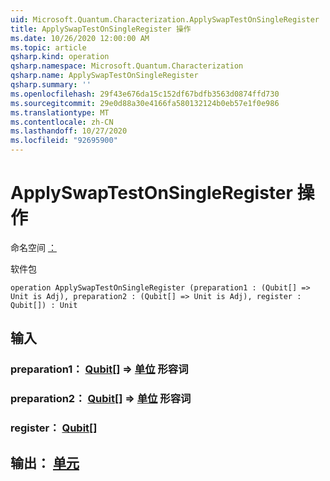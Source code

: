 ```yaml
---
uid: Microsoft.Quantum.Characterization.ApplySwapTestOnSingleRegister
title: ApplySwapTestOnSingleRegister 操作
ms.date: 10/26/2020 12:00:00 AM
ms.topic: article
qsharp.kind: operation
qsharp.namespace: Microsoft.Quantum.Characterization
qsharp.name: ApplySwapTestOnSingleRegister
qsharp.summary: ''
ms.openlocfilehash: 29f43e676da15c152df67bdfb3563d0874ffd730
ms.sourcegitcommit: 29e0d88a30e4166fa580132124b0eb57e1f0e986
ms.translationtype: MT
ms.contentlocale: zh-CN
ms.lasthandoff: 10/27/2020
ms.locfileid: "92695900"
---
```

# <a name="applyswaptestonsingleregister-operation"></a>ApplySwapTestOnSingleRegister 操作

命名空间 [：](xref:Microsoft.Quantum.Characterization)

软件包 [](https://nuget.org/packages/)




```qsharp
operation ApplySwapTestOnSingleRegister (preparation1 : (Qubit[] => Unit is Adj), preparation2 : (Qubit[] => Unit is Adj), register : Qubit[]) : Unit
```


## <a name="input"></a>输入

### <a name="preparation1--qubit--unit-adj"></a>preparation1： [Qubit](xref:microsoft.quantum.lang-ref.qubit)[] => [单位](xref:microsoft.quantum.lang-ref.unit) 形容词




### <a name="preparation2--qubit--unit-adj"></a>preparation2： [Qubit](xref:microsoft.quantum.lang-ref.qubit)[] => [单位](xref:microsoft.quantum.lang-ref.unit) 形容词




### <a name="register--qubit"></a>register： [Qubit](xref:microsoft.quantum.lang-ref.qubit)[]





## <a name="output--unit"></a>输出： [单元](xref:microsoft.quantum.lang-ref.unit)

